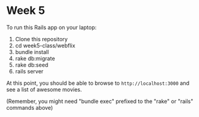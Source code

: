# Week 5

To run this Rails app on your laptop:

1. Clone this repository
2. cd week5-class/webflix
3. bundle install
3. rake db:migrate
4. rake db:seed
5. rails server

At this point, you should be able to browse to `http://localhost:3000` and see a list of awesome movies.

(Remember, you might need "bundle exec" prefixed to the "rake" or "rails" commands above)


